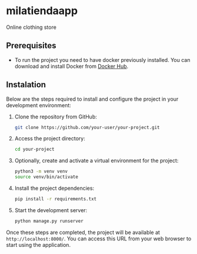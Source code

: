 # milatiendaapp
Online clothing store

## Prerequisites

- To run the project you need to have docker previously installed. You can download and install Docker from [Docker Hub](https://hub.docker.com/).

## Instalation

Below are the steps required to install and configure the project in your development environment:

1. Clone the repository from GitHub:

    ```bash
    git clone https://github.com/your-user/your-project.git
    ```

2. Access the project directory:

    ```bash
    cd your-project
    ```

3. Optionally, create and activate a virtual environment for the project:

    ```bash
    python3 -m venv venv
    source venv/bin/activate
    ```

4. Install the project dependencies:

    ```bash
    pip install -r requirements.txt
    ```

5. Start the development server:

    ```bash
    python manage.py runserver
    ```

Once these steps are completed, the project will be available at `http://localhost:8000/`. You can access this URL from your web browser to start using the application.

